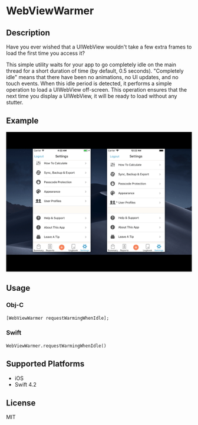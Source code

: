 # WebViewWarmer

## Description

Have you ever wished that a UIWebView wouldn't take a few extra frames to load the first time you access it?

This simple utility waits for your app to go completely idle on the main thread for a short duration of time (by default, 0.5 seconds). "Completely idle" means that there have been no animations, no UI updates, and no touch events. When this idle period is detected, it performs a simple operation to load a UIWebView off-screen. This operation ensures that the next time you display a UIWebView, it will be ready to load without any stutter.

## Example

![](images/example.gif?raw=true)

## Usage

### Obj-C

```
[WebViewWarmer requestWarmingWhenIdle];
```

### Swift

```
WebViewWarmer.requestWarmingWhenIdle()
```

## Supported Platforms

* iOS
* Swift 4.2

## License

MIT
